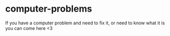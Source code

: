 # computer-problems
If you have a computer problem and need to fix it, or need to know what it is you can come here &lt;3
